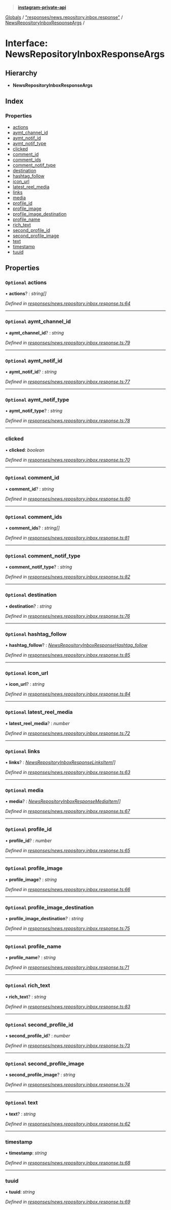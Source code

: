 > **[instagram-private-api](../README.md)**

[Globals](../README.md) / ["responses/news.repository.inbox.response"](../modules/_responses_news_repository_inbox_response_.md) / [NewsRepositoryInboxResponseArgs](_responses_news_repository_inbox_response_.newsrepositoryinboxresponseargs.md) /

# Interface: NewsRepositoryInboxResponseArgs

## Hierarchy

* **NewsRepositoryInboxResponseArgs**

## Index

### Properties

* [actions](_responses_news_repository_inbox_response_.newsrepositoryinboxresponseargs.md#optional-actions)
* [aymt_channel_id](_responses_news_repository_inbox_response_.newsrepositoryinboxresponseargs.md#optional-aymt_channel_id)
* [aymt_notif_id](_responses_news_repository_inbox_response_.newsrepositoryinboxresponseargs.md#optional-aymt_notif_id)
* [aymt_notif_type](_responses_news_repository_inbox_response_.newsrepositoryinboxresponseargs.md#optional-aymt_notif_type)
* [clicked](_responses_news_repository_inbox_response_.newsrepositoryinboxresponseargs.md#clicked)
* [comment_id](_responses_news_repository_inbox_response_.newsrepositoryinboxresponseargs.md#optional-comment_id)
* [comment_ids](_responses_news_repository_inbox_response_.newsrepositoryinboxresponseargs.md#optional-comment_ids)
* [comment_notif_type](_responses_news_repository_inbox_response_.newsrepositoryinboxresponseargs.md#optional-comment_notif_type)
* [destination](_responses_news_repository_inbox_response_.newsrepositoryinboxresponseargs.md#optional-destination)
* [hashtag_follow](_responses_news_repository_inbox_response_.newsrepositoryinboxresponseargs.md#optional-hashtag_follow)
* [icon_url](_responses_news_repository_inbox_response_.newsrepositoryinboxresponseargs.md#optional-icon_url)
* [latest_reel_media](_responses_news_repository_inbox_response_.newsrepositoryinboxresponseargs.md#optional-latest_reel_media)
* [links](_responses_news_repository_inbox_response_.newsrepositoryinboxresponseargs.md#optional-links)
* [media](_responses_news_repository_inbox_response_.newsrepositoryinboxresponseargs.md#optional-media)
* [profile_id](_responses_news_repository_inbox_response_.newsrepositoryinboxresponseargs.md#optional-profile_id)
* [profile_image](_responses_news_repository_inbox_response_.newsrepositoryinboxresponseargs.md#optional-profile_image)
* [profile_image_destination](_responses_news_repository_inbox_response_.newsrepositoryinboxresponseargs.md#optional-profile_image_destination)
* [profile_name](_responses_news_repository_inbox_response_.newsrepositoryinboxresponseargs.md#optional-profile_name)
* [rich_text](_responses_news_repository_inbox_response_.newsrepositoryinboxresponseargs.md#optional-rich_text)
* [second_profile_id](_responses_news_repository_inbox_response_.newsrepositoryinboxresponseargs.md#optional-second_profile_id)
* [second_profile_image](_responses_news_repository_inbox_response_.newsrepositoryinboxresponseargs.md#optional-second_profile_image)
* [text](_responses_news_repository_inbox_response_.newsrepositoryinboxresponseargs.md#optional-text)
* [timestamp](_responses_news_repository_inbox_response_.newsrepositoryinboxresponseargs.md#timestamp)
* [tuuid](_responses_news_repository_inbox_response_.newsrepositoryinboxresponseargs.md#tuuid)

## Properties

### `Optional` actions

• **actions**? : *string[]*

*Defined in [responses/news.repository.inbox.response.ts:64](https://github.com/dilame/instagram-private-api/blob/173bc62/src/responses/news.repository.inbox.response.ts#L64)*

___

### `Optional` aymt_channel_id

• **aymt_channel_id**? : *string*

*Defined in [responses/news.repository.inbox.response.ts:79](https://github.com/dilame/instagram-private-api/blob/173bc62/src/responses/news.repository.inbox.response.ts#L79)*

___

### `Optional` aymt_notif_id

• **aymt_notif_id**? : *string*

*Defined in [responses/news.repository.inbox.response.ts:77](https://github.com/dilame/instagram-private-api/blob/173bc62/src/responses/news.repository.inbox.response.ts#L77)*

___

### `Optional` aymt_notif_type

• **aymt_notif_type**? : *string*

*Defined in [responses/news.repository.inbox.response.ts:78](https://github.com/dilame/instagram-private-api/blob/173bc62/src/responses/news.repository.inbox.response.ts#L78)*

___

###  clicked

• **clicked**: *boolean*

*Defined in [responses/news.repository.inbox.response.ts:70](https://github.com/dilame/instagram-private-api/blob/173bc62/src/responses/news.repository.inbox.response.ts#L70)*

___

### `Optional` comment_id

• **comment_id**? : *string*

*Defined in [responses/news.repository.inbox.response.ts:80](https://github.com/dilame/instagram-private-api/blob/173bc62/src/responses/news.repository.inbox.response.ts#L80)*

___

### `Optional` comment_ids

• **comment_ids**? : *string[]*

*Defined in [responses/news.repository.inbox.response.ts:81](https://github.com/dilame/instagram-private-api/blob/173bc62/src/responses/news.repository.inbox.response.ts#L81)*

___

### `Optional` comment_notif_type

• **comment_notif_type**? : *string*

*Defined in [responses/news.repository.inbox.response.ts:82](https://github.com/dilame/instagram-private-api/blob/173bc62/src/responses/news.repository.inbox.response.ts#L82)*

___

### `Optional` destination

• **destination**? : *string*

*Defined in [responses/news.repository.inbox.response.ts:76](https://github.com/dilame/instagram-private-api/blob/173bc62/src/responses/news.repository.inbox.response.ts#L76)*

___

### `Optional` hashtag_follow

• **hashtag_follow**? : *[NewsRepositoryInboxResponseHashtag_follow](_responses_news_repository_inbox_response_.newsrepositoryinboxresponsehashtag_follow.md)*

*Defined in [responses/news.repository.inbox.response.ts:85](https://github.com/dilame/instagram-private-api/blob/173bc62/src/responses/news.repository.inbox.response.ts#L85)*

___

### `Optional` icon_url

• **icon_url**? : *string*

*Defined in [responses/news.repository.inbox.response.ts:84](https://github.com/dilame/instagram-private-api/blob/173bc62/src/responses/news.repository.inbox.response.ts#L84)*

___

### `Optional` latest_reel_media

• **latest_reel_media**? : *number*

*Defined in [responses/news.repository.inbox.response.ts:72](https://github.com/dilame/instagram-private-api/blob/173bc62/src/responses/news.repository.inbox.response.ts#L72)*

___

### `Optional` links

• **links**? : *[NewsRepositoryInboxResponseLinksItem](_responses_news_repository_inbox_response_.newsrepositoryinboxresponselinksitem.md)[]*

*Defined in [responses/news.repository.inbox.response.ts:63](https://github.com/dilame/instagram-private-api/blob/173bc62/src/responses/news.repository.inbox.response.ts#L63)*

___

### `Optional` media

• **media**? : *[NewsRepositoryInboxResponseMediaItem](_responses_news_repository_inbox_response_.newsrepositoryinboxresponsemediaitem.md)[]*

*Defined in [responses/news.repository.inbox.response.ts:67](https://github.com/dilame/instagram-private-api/blob/173bc62/src/responses/news.repository.inbox.response.ts#L67)*

___

### `Optional` profile_id

• **profile_id**? : *number*

*Defined in [responses/news.repository.inbox.response.ts:65](https://github.com/dilame/instagram-private-api/blob/173bc62/src/responses/news.repository.inbox.response.ts#L65)*

___

### `Optional` profile_image

• **profile_image**? : *string*

*Defined in [responses/news.repository.inbox.response.ts:66](https://github.com/dilame/instagram-private-api/blob/173bc62/src/responses/news.repository.inbox.response.ts#L66)*

___

### `Optional` profile_image_destination

• **profile_image_destination**? : *string*

*Defined in [responses/news.repository.inbox.response.ts:75](https://github.com/dilame/instagram-private-api/blob/173bc62/src/responses/news.repository.inbox.response.ts#L75)*

___

### `Optional` profile_name

• **profile_name**? : *string*

*Defined in [responses/news.repository.inbox.response.ts:71](https://github.com/dilame/instagram-private-api/blob/173bc62/src/responses/news.repository.inbox.response.ts#L71)*

___

### `Optional` rich_text

• **rich_text**? : *string*

*Defined in [responses/news.repository.inbox.response.ts:83](https://github.com/dilame/instagram-private-api/blob/173bc62/src/responses/news.repository.inbox.response.ts#L83)*

___

### `Optional` second_profile_id

• **second_profile_id**? : *number*

*Defined in [responses/news.repository.inbox.response.ts:73](https://github.com/dilame/instagram-private-api/blob/173bc62/src/responses/news.repository.inbox.response.ts#L73)*

___

### `Optional` second_profile_image

• **second_profile_image**? : *string*

*Defined in [responses/news.repository.inbox.response.ts:74](https://github.com/dilame/instagram-private-api/blob/173bc62/src/responses/news.repository.inbox.response.ts#L74)*

___

### `Optional` text

• **text**? : *string*

*Defined in [responses/news.repository.inbox.response.ts:62](https://github.com/dilame/instagram-private-api/blob/173bc62/src/responses/news.repository.inbox.response.ts#L62)*

___

###  timestamp

• **timestamp**: *string*

*Defined in [responses/news.repository.inbox.response.ts:68](https://github.com/dilame/instagram-private-api/blob/173bc62/src/responses/news.repository.inbox.response.ts#L68)*

___

###  tuuid

• **tuuid**: *string*

*Defined in [responses/news.repository.inbox.response.ts:69](https://github.com/dilame/instagram-private-api/blob/173bc62/src/responses/news.repository.inbox.response.ts#L69)*